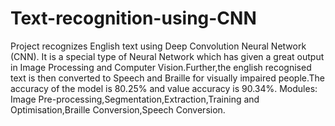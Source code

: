 # Text-recognition-using-CNN
Project recognizes English text using Deep Convolution Neural Network (CNN). It is a special type of Neural Network which has given a great output in Image Processing and Computer Vision.Further,the english recognised text is then converted to Speech and Braille for visually impaired people.The accuracy of the model is 80.25% and value accuracy is 90.34%. Modules: Image Pre-processing,Segmentation,Extraction,Training and Optimisation,Braille Conversion,Speech Conversion.

